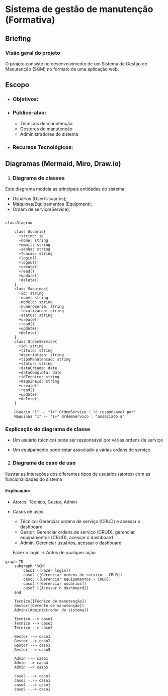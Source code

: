# Sistema de gestão de manutenção (Formativa)

## Briefing

### Visão geral do projeto
O projeto consiste no desenvolvimento de um Sistema de Gestão de Manutenção (SGM) no formato de uma aplicação web.

## Escopo 

- ### Objetivos: 

- ### Público-alvo:
    - Técnicos de manutenção
    - Gestores de manutenção
    - Administradores do sistema

- ### Recursos Tecnológicos:

## Diagramas (Mermaid, Miro, Draw.io)

1. ### Diagrama de classes
Este diagrama modela as principais entidades do sistema:
- Usuários (User/Usuarios);
- Máquinas/Equipamentos (Equipment);
- Ordem de serviço(Service);

```mermaid

classDiagram
    
    class Usuario{
      +string: id
      +nome: string
      +email: string
      +senha: string
      +funcao: string
      +login()
      +logout()
      +create()
      +read()
      +update()
      +delete()
    }
    class Maquinas{
      -id: string
      -nome: string
      -modelo: string
      -numeroSerie: string
      -localizacao: string
      -status: string
      +create()
      +read()
      +update()
      +delete()
    }
    class OrdemServico{
      +id: string
      +titulo: string
      +description: string
      +tipoManutencao: string
      +status: string
      +dataCriada: date
      +dataCompleta: date
      +idTecnico: string
      +maquinaId: string
      +create()
      +read()
      +update()
      +delete()
    }

    Usuario "1" -- "1+" OrdemServico : "é responsável por"
    Maquinas "1" -- "1+" OrdemServico : "associado a"

``` 
### Explicação do diagrama de classe
- Um usuário (técnico) pode ser responsável por várias ordens de serviço

- Um equipamento pode estar associado a várias ordens de serviço

2. ### Diagrama de caso de uso
Ilustrar as interações dos diferentes tipos de usuários (atores) com as funcionalidades do sistema

#### Explicação:
- Atores: Técnico, Gestor, Admin

- Casos de usos:
    - Técnico: Gerenciar ordens de serviço (CRUD) e acessar o dashboard
    - Gestor: Gerenciar ordens de serviço (CRUD), gerenciar equipamentos (CRUD), acessar o dashboard
    - Admin: Gerenciar usuários, acessar o dashboard

    Fazer o login -> Antes de qualquer ação

```mermaid
graph TD
    subgraph "SGM"
        caso1 ([Fazer login])
        caso2 ([Gerenciar ordens de serviço - CRUD])
        caso3 ([Gerenciar equipamentos - CRUD])
        caso4 ([Gerenciar usuários])
        caso5 ([Acessar o dashboard])
    end

    Tecnico([Técnico de manutenção])
    Gestor([Gerente de manutenção])
    Admin([Administrador do sistema])

    Tecnico --> caso1
    Tecnico --> caso3
    Tecnico --> caso5

    Gestor --> caso1
    Gestor --> caso2
    Gestor --> caso3
    Gestor --> caso5

    Admin --> caso1
    Admin --> caso4
    Admin --> caso5

    caso2 -.-> caso1
    caso3 -.-> caso1
    caso4 -.-> caso1
    caso5 -.-> caso1

```